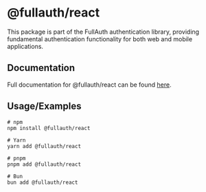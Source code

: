 # @fullauth/react

This package is part of the FullAuth authentication library, providing fundamental authentication functionality for both web and mobile applications.

## Documentation

Full documentation for @fullauth/react can be found
[here](https://full-auth.vercel.app/).

## Usage/Examples

```
# npm
npm install @fullauth/react

# Yarn
yarn add @fullauth/react

# pnpm
pnpm add @fullauth/react

# Bun
bun add @fullauth/react
```
